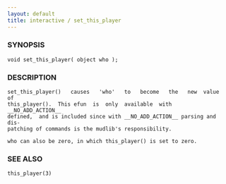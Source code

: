 ```yaml
---
layout: default
title: interactive / set_this_player
---
```






### SYNOPSIS
    void set_this_player( object who );


### DESCRIPTION
    set_this_player()   causes   'who'   to   become   the   new  value  of
    this_player().  This efun  is  only  available  with  __NO_ADD_ACTION__
    defined,  and is included since with __NO_ADD_ACTION__ parsing and dis‐
    patching of commands is the mudlib's responsibility.

    who can also be zero, in which this_player() is set to zero.


### SEE ALSO
    this_player(3)



